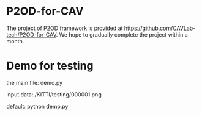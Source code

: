 # P2OD-for-CAV

The project of P2OD framework is provided at https://github.com/CAVLab-tech/P2OD-for-CAV.
We hope to gradually complete the project within a month.

# Demo for testing

the main file: demo.py

input data: /KITTI/testing/000001.png

default: python demo.py

